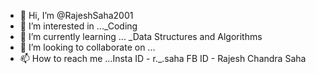 - 👋 Hi, I’m @RajeshSaha2001
- 👀 I’m interested in ..._Coding
- 🌱 I’m currently learning ... _Data Structures and Algorithms
- 💞️ I’m looking to collaborate on ...
- 📫 How to reach me ...Insta ID - r._.saha FB ID - Rajesh Chandra Saha

<!---
RajeshSaha2001/RajeshSaha2001 is a ✨ special ✨ repository because its `README.md` (this file) appears on your GitHub profile.
You can click the Preview link to take a look at your changes.
--->
